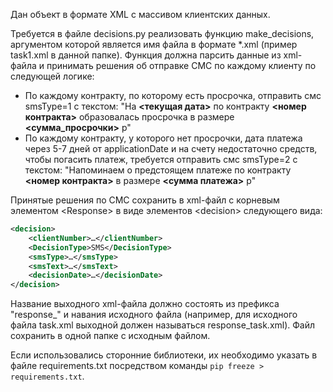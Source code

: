 Дан объект в формате XML с массивом клиентских данных.

Требуется в файле decisions.py реализовать функцию make_decisions, аргументом которой является имя файла в формате \*.xml (пример task1.xml в данной папке). Функция должна парсить данные из xml-файла и принимать решения об отправке СМС по каждому клиенту по следующей логике:
* По каждому контракту, по которому есть просрочка, отправить смс smsType=1 с текстом:  "На **\<текущая дата\>** по контракту **\<номер контракта\>** образовалась просрочка в размере **\<сумма_просрочки\>** р"
* По каждому контракту, у которого нет просрочки, дата платежа через 5-7 дней от applicationDate и на счету недостаточно средств, чтобы погасить платеж, требуется отправить смс smsType=2 с текстом: "Напоминаем о предстоящем платеже по контракту **\<номер контракта\>** в размере **\<сумма платежа\>** р"

Принятые решения по СМС сохранить в xml-файл с корневым элементом \<Response\> в виде элементов \<decision\> следующего вида:
```xml
<decision>
    <clientNumber>…</clientNumber>
    <DecisionType>SMS</DecisionType>
    <smsType>…</smsType>
    <smsText>…</smsText>
    <decisionDate>…</decisionDate>
</decision>
```

Название выходного xml-файла должно состоять из префикса "response_" и навания исходного файла (например, для исходного файла task.xml выходной должен называться response_task.xml). Файл сохранить в одной папке с исходным файлом.

Если использовались сторонние библиотеки, их необходимо указать в файле requirements.txt посредством команды `pip freeze > requirements.txt`.
